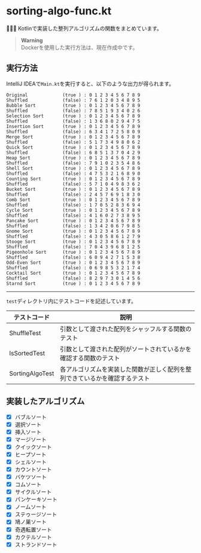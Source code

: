# sorting-algo-func.kt

🎣🎣🎣 Kotlinで実装した整列アルゴリズムの関数をまとめています。  

> **Warning**  
> Dockerを使用した実行方法は、現在作成中です。  

## 実行方法

IntelliJ IDEAで`Main.kt`を実行すると、以下のような出力が得られます。  

```output
Original             (true ) : 0 1 2 3 4 5 6 7 8 9
Shuffled             (false) : 7 6 1 2 0 3 4 8 9 5
Bubble Sort          (true ) : 0 1 2 3 4 5 6 7 8 9
Shuffled             (false) : 7 8 5 1 9 3 4 0 2 6
Selection Sort       (true ) : 0 1 2 3 4 5 6 7 8 9
Shuffled             (false) : 1 3 6 8 0 2 9 4 7 5
Insertion Sort       (true ) : 0 1 2 3 4 5 6 7 8 9
Shuffled             (false) : 6 3 4 1 7 2 5 8 0 9
Merge Sort           (true ) : 0 1 2 3 4 5 6 7 8 9
Shuffled             (false) : 5 1 7 3 4 9 8 0 6 2
Quick Sort           (true ) : 0 1 2 3 4 5 6 7 8 9
Shuffled             (false) : 6 8 5 1 3 7 0 4 2 9
Heap Sort            (true ) : 0 1 2 3 4 5 6 7 8 9
Shuffled             (false) : 7 9 1 0 2 3 5 4 8 6
Shell Sort           (true ) : 0 1 2 3 4 5 6 7 8 9
Shuffled             (false) : 4 7 5 3 2 1 6 8 9 0
Counting Sort        (true ) : 0 1 2 3 4 5 6 7 8 9
Shuffled             (false) : 5 7 1 0 4 9 8 3 6 2
Bucket Sort          (true ) : 0 1 2 3 4 5 6 7 8 9
Shuffled             (false) : 2 4 5 7 6 9 1 8 3 0
Comb Sort            (true ) : 0 1 2 3 4 5 6 7 8 9
Shuffled             (false) : 1 7 0 5 2 8 3 6 9 4
Cycle Sort           (true ) : 0 1 2 3 4 5 6 7 8 9
Shuffled             (false) : 4 1 6 0 2 7 3 8 9 5
Pancake Sort         (true ) : 0 1 2 3 4 5 6 7 8 9
Shuffled             (false) : 1 3 4 2 0 6 7 9 8 5
Gnome Sort           (true ) : 0 1 2 3 4 5 6 7 8 9
Shuffled             (false) : 4 3 0 5 8 6 1 2 7 9
Stooge Sort          (true ) : 0 1 2 3 4 5 6 7 8 9
Shuffled             (false) : 7 0 4 3 9 6 8 1 2 5
Pigeonhole Sort      (true ) : 0 1 2 3 4 5 6 7 8 9
Shuffled             (false) : 6 0 9 4 2 7 1 5 3 8
Odd-Even Sort        (true ) : 0 1 2 3 4 5 6 7 8 9
Shuffled             (false) : 0 6 9 8 5 3 2 1 7 4
Cocktail Sort        (true ) : 0 1 2 3 4 5 6 7 8 9
Shuffled             (false) : 8 2 9 7 3 0 1 4 5 6
Starnd Sort          (true ) : 0 1 2 3 4 5 6 7 8 9
```

---

`test`ディレクトリ内にテストコードを記述しています。  

| テストコード | 説明 |
| --- | --- |
| ShuffleTest | 引数として渡された配列をシャッフルする関数のテスト |
| IsSortedTest | 引数として渡された配列がソートされているかを確認する関数のテスト |
| SortingAlgoTest | 各アルゴリズムを実装した関数が正しく配列を整列できているかを確認するテスト |

## 実装したアルゴリズム

- [x] バブルソート
- [x] 選択ソート
- [x] 挿入ソート
- [x] マージソート
- [x] クイックソート
- [x] ヒープソート
- [x] シェルソート
- [x] カウントソート
- [x] バケツソート
- [x] コムソート
- [x] サイクルソート
- [x] パンケーキソート
- [x] ノームソート
- [x] ステゥージソート
- [x] 鳩ノ巣ソート
- [x] 奇遇転置ソート
- [x] カクテルソート
- [x] ストランドソート
